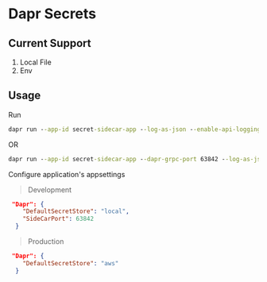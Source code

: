 # Dapr Secrets

## Current Support

1. Local File
2. Env

## Usage

Run 
~~~cmd
dapr run --app-id secret-sidecar-app --log-as-json --enable-api-logging --log-level error
~~~
OR
~~~cmd
dapr run --app-id secret-sidecar-app --dapr-grpc-port 63842 --log-as-json --enable-api-logging --log-level error
~~~

Configure application's appsettings

> Development

~~~json
 "Dapr": {
    "DefaultSecretStore": "local",
    "SideCarPort": 63842
  }
~~~

> Production

~~~json
 "Dapr": {
    "DefaultSecretStore": "aws"
  }
~~~
